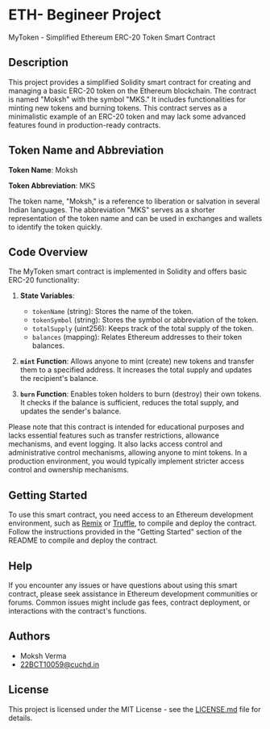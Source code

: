 # ETH- Begineer Project 

MyToken - Simplified Ethereum ERC-20 Token Smart Contract

## Description

This project provides a simplified Solidity smart contract for creating and managing a basic ERC-20 token on the Ethereum blockchain. The contract is named "Moksh" with the symbol "MKS." It includes functionalities for minting new tokens and burning tokens. This contract serves as a minimalistic example of an ERC-20 token and may lack some advanced features found in production-ready contracts.

## Token Name and Abbreviation

**Token Name**: Moksh

**Token Abbreviation**: MKS

The token name, "Moksh," is a reference to liberation or salvation in several Indian languages. The abbreviation "MKS" serves as a shorter representation of the token name and can be used in exchanges and wallets to identify the token quickly.

## Code Overview

The MyToken smart contract is implemented in Solidity and offers basic ERC-20 functionality:

1. **State Variables**:
    - `tokenName` (string): Stores the name of the token.
    - `tokenSymbol` (string): Stores the symbol or abbreviation of the token.
    - `totalSupply` (uint256): Keeps track of the total supply of the token.
    - `balances` (mapping): Relates Ethereum addresses to their token balances.

2. **`mint` Function**: Allows anyone to mint (create) new tokens and transfer them to a specified address. It increases the total supply and updates the recipient's balance.

3. **`burn` Function**: Enables token holders to burn (destroy) their own tokens. It checks if the balance is sufficient, reduces the total supply, and updates the sender's balance.

Please note that this contract is intended for educational purposes and lacks essential features such as transfer restrictions, allowance mechanisms, and event logging. It also lacks access control and administrative control mechanisms, allowing anyone to mint tokens. In a production environment, you would typically implement stricter access control and ownership mechanisms.

## Getting Started

To use this smart contract, you need access to an Ethereum development environment, such as [Remix](https://remix.ethereum.org/) or [Truffle](https://www.trufflesuite.com/truffle), to compile and deploy the contract. Follow the instructions provided in the "Getting Started" section of the README to compile and deploy the contract.

## Help

If you encounter any issues or have questions about using this smart contract, please seek assistance in Ethereum development communities or forums. Common issues might include gas fees, contract deployment, or interactions with the contract's functions.

## Authors
- Moksh Verma
- 22BCT10059@cuchd.in


## License

This project is licensed under the MIT License - see the [LICENSE.md](LICENSE.md) file for details.
